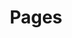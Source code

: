 ---
layout: site-pages
permalink: /site-pages
title: Pages
nav_order: 3
excerpt: "Advanced doc search. Manage your own organisation. Share with teammates."
---